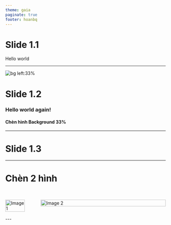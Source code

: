 ```yaml
---
theme: gaia
paginate: true
footer: hoanbq
---
```


# Slide 1.1
Hello world

---
![bg left:33%](https://picsum.photos/720?image=29)
# Slide 1.2
### Hello world again!
#### Chèn hình Background 33%

---


# Slide 1.3
---
# Chèn 2 hình

<div style="display: flex; justify-content: center; align-items: center; gap: 50px;">

  <img src="https://picsum.photos/720?image=29" alt="Image 1" style="width: 100%; height: auto;">

<img src="https://picsum.photos/720?image=29" alt="Image 2" style="width: 100%; height: auto;">

</div>
---

